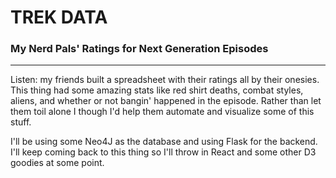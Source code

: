 # TREK DATA
### My Nerd Pals' Ratings for Next Generation Episodes
***

Listen: my friends built a spreadsheet with their ratings all by their onesies. This thing had some amazing stats like 
red shirt deaths, combat styles, aliens, and whether or not bangin' happened in the episode. Rather than let them toil alone
I though I'd help them automate and visualize some of this stuff. 

I'll be using some Neo4J as the database and using Flask for the backend. I'll keep coming back to this thing
so I'll throw in React and some other D3 goodies at some point.
